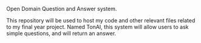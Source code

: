 Open Domain Question and Answer system.

This repository will be used to host my code and other relevant files related to my final year project.
Named TonAI, this system will allow users to ask simple questions, and will return an answer.
